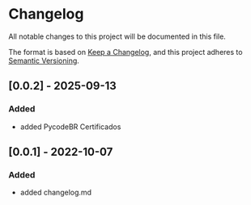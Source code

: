 # Changelog
All notable changes to this project will be documented in this file.

The format is based on [Keep a Changelog](https://keepachangelog.com/en/1.0.0/),
and this project adheres to [Semantic Versioning](https://semver.org/spec/v2.0.0.html).


## [0.0.2] - 2025-09-13
### Added
- added PycodeBR Certificados 

## [0.0.1] - 2022-10-07
### Added
- added changelog.md